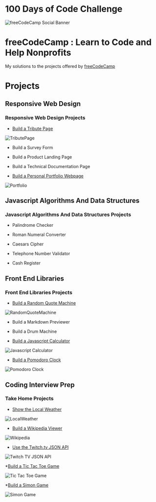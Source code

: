 # 100 Days of Code Challenge

![freeCodeCamp Social Banner](https://s3.amazonaws.com/freecodecamp/wide-social-banner.png)

# freeCodeCamp : Learn to Code and Help Nonprofits

My solutions to the projects offered by [freeCodeCamp](https://www.freecodecamp.org)

# Projects

## Responsive Web Design

### Responsive Web Design Projects

* [Build a Tribute Page](https://github.com/Scylidose/100DaysOfCodeChallenge/tree/master/FreeCodeCamp/Responsive%20Web%20Design/Tribute%20Page)  

![TributePage](img/tributepage-computer.png)  

* Build a Survey Form

* Build a Product Landing Page

* Build a Technical Documentation Page

* [Build a Personal Portfolio Webpage](https://github.com/Scylidose/100DaysOfCodeChallenge/tree/master/FreeCodeCamp/Responsive%20Web%20Design/Portfolio)  

![Portfolio](img/portfolio.png)  

## Javascript Algorithms And Data Structures


### Javascript Algorithms And Data Structures Projects

* Palindrome Checker

* Roman Numeral Converter

* Caesars Cipher

* Telephone Number Validator

* Cash Register

## Front End Libraries

### Front End Libraries Projects

* [Build a Random Quote Machine](https://github.com/Scylidose/100DaysOfCodeChallenge/tree/master/FreeCodeCamp/Front%20End%20Libraries/Random%20Quote%20Machine)

![RandomQuoteMachine](img/quote3.gif)

* Build a Markdown Previewer

* Build a Drum Machine

* [Build a Javascript Calculator](https://github.com/Scylidose/100DaysOfCodeChallenge/tree/master/FreeCodeCamp/Front%20End%20Libraries/JavaScript%20Calculator)

![Javascript Calculator](img/calculator2.gif)

* [Build a Pomodoro Clock](https://github.com/Scylidose/100DaysOfCodeChallenge/tree/master/FreeCodeCamp/Front%20End%20Libraries/Pomodoro%20Clock)

![Pomodoro Clock](img/pomodoro2.gif)

## Coding Interview Prep

### Take Home Projects

* [Show the Local Weather](https://github.com/Scylidose/100DaysOfCodeChallenge/tree/master/FreeCodeCamp/Coding%20Interview%20Prep/Local%20Weather)

![LocalWeather](img/weather2.gif)

* [Build a Wikipedia Viewer](https://github.com/Scylidose/100DaysOfCodeChallenge/tree/master/FreeCodeCamp/Coding%20Interview%20Prep/Wikipedia%20Viewer)

![Wikipedia](img/wikipedia2.gif)

* [Use the Twitch.tv JSON API](https://github.com/Scylidose/100DaysOfCodeChallenge/tree/master/FreeCodeCamp/Coding%20Interview%20Prep/Twitch.tv%20JSON%20API)

![Twitch TV JSON API](img/twitch2.gif)

*[Build a Tic Tac Toe Game](https://github.com/Scylidose/100DaysOfCodeChallenge/tree/master/FreeCodeCamp/Coding%20Interview%20Prep/Tic%20Tac%20Toe%20Game)

![Tic Tac Toe Game](img/tictactoe3.gif)

*[Build a Simon Game](https://github.com/Scylidose/100DaysOfCodeChallenge/tree/master/FreeCodeCamp/Coding%20Interview%20Prep/Simon%20Game)

![Simon Game](img/simon4.gif)
